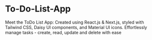# To-Do-List-App
Meet the ToDo List App: Created using React.js &amp; Next.js, styled with Tailwind CSS, Daisy UI components, and Material UI icons. Effortlessly manage tasks - create, read, update and delete with ease
